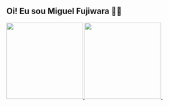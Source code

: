 ## Oi! Eu sou Miguel Fujiwara 👨‍💻

<div>
  <a href="https://github.com/Fujiwara-Haruki">
    <img height="200cm" src="https://github-readme-stats.vercel.app/api?username=Fujiwara-Haruki&show_icons=true&theme=dracula#gh-dark-mode-only&include_all_comits=true&count_private=true"/>
    <img height="200cm" src="https://github-readme-stats.vercel.app/api?username=Fujiwara-Haruki&show_icons=true&theme=buefy#gh-light-mode-only&include_all_comits=true&count_private=true"/>
    <img>
  </a>
</div>
